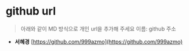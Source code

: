 # github url
> 아래와 같이 MD 방식으로 개인 url을 추가해 주세요
> 이름: github 주소

* **서혜경** [https://github.com/999azmo](https://github.com/999azmo)
